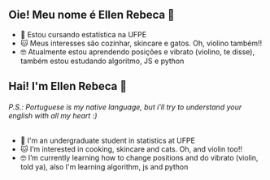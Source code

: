 <!---
B3cky12/B3cky12 is a ✨ special ✨ repository because its `README.md` (this file) appears on your GitHub profile.
You can click the Preview link to take a look at your changes.
--->

<!---
- 👋 Hi, I’m @B3cky12
- 👀 I’m interested in cooking, front end, skincare and cats. Oh, and violin too!!
- 🌱 I’m currently learning how to change positions and do vibrato (violin, told ya), also I'm learning algorithm, js and python
- 💞️ I’m looking to collaborate on anything a beginner in programming can deal with
- 📫 How to reach me: the linkedin's link is https://www.linkedin.com/in/ellen-rebeca-aguiar/
- P.S.: Portuguese is my native language, but i'll try to understand your english with all my mind :)
--->

<!--- português --->
## Oie! Meu nome é Ellen Rebeca 💛

- 🧮 Estou cursando estatística na UFPE
- 🐱 Meus interesses são cozinhar, skincare e gatos. Oh, violino também!!
- 🤓 Atualmente estou aprendendo posições e vibrato (violino, te disse), também estou estudando algoritmo, JS e python

<!--- inglês --->
## Hai! I'm Ellen Rebeca 💛
###### P.S.: Portuguese is my native language, but i'll try to understand your english with all my heart :)

- 🧮 I'm an undergraduate student in statistics at UFPE
- 🐱 I’m interested in cooking, skincare and cats. Oh, and violin too!!
- 🤓 I’m currently learning how to change positions and do vibrato (violin, told ya), also I'm learning algorithm, js and python
